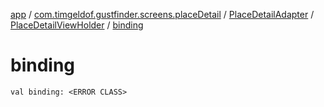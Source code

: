 [app](../../../index.md) / [com.timgeldof.gustfinder.screens.placeDetail](../../index.md) / [PlaceDetailAdapter](../index.md) / [PlaceDetailViewHolder](index.md) / [binding](./binding.md)

# binding

`val binding: <ERROR CLASS>`
